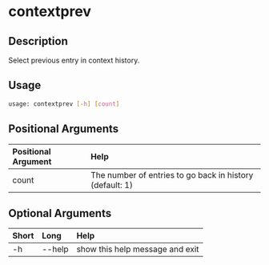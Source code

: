 <!-- THIS PART OF THIS FILE IS AUTOGENERATED. DO NOT MODIFY IT. See scripts/generate_docs.sh -->




# contextprev

## Description


Select previous entry in context history.
## Usage


```bash
usage: contextprev [-h] [count]

```
## Positional Arguments

|Positional Argument|Help|
| :--- | :--- |
|count|The number of entries to go back in history (default: 1)|

## Optional Arguments

|Short|Long|Help|
| :--- | :--- | :--- |
|-h|--help|show this help message and exit|

<!-- END OF AUTOGENERATED PART. Do not modify this line or the line below, they mark the end of the auto-generated part of the file. If you want to extend the documentation in a way which cannot easily be done by adding to the command help description, write below the following line. -->
<!-- ------------\>8---- ----\>8---- ----\>8------------ -->
